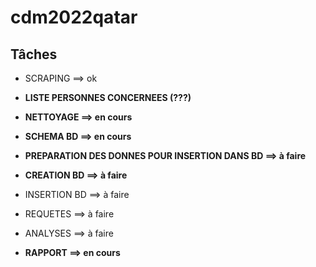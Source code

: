 # cdm2022qatar

     
## Tâches

- SCRAPING ==> ok

- **LISTE PERSONNES CONCERNEES (???)**

- **NETTOYAGE ==> en cours**

- **SCHEMA BD ==> en cours**

- **PREPARATION DES DONNES POUR INSERTION DANS BD ==> à faire**

- **CREATION BD ==> à faire**

- INSERTION BD ==> à faire

- REQUETES ==> à faire

- ANALYSES ==> à faire

- **RAPPORT ==> en cours**
